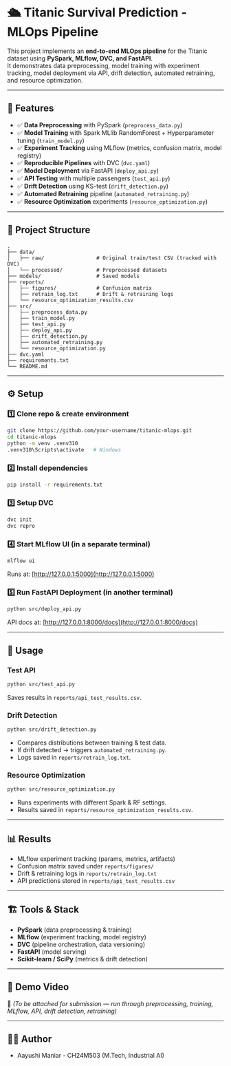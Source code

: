 # 🛳 Titanic Survival Prediction - MLOps Pipeline

This project implements an **end-to-end MLOps pipeline** for the Titanic dataset using **PySpark, MLflow, DVC, and FastAPI**.  
It demonstrates data preprocessing, model training with experiment tracking, model deployment via API, drift detection, automated retraining, and resource optimization.

---

## 📌 Features
- ✅ **Data Preprocessing** with PySpark (`preprocess_data.py`)  
- ✅ **Model Training** with Spark MLlib RandomForest + Hyperparameter tuning (`train_model.py`)  
- ✅ **Experiment Tracking** using MLflow (metrics, confusion matrix, model registry)  
- ✅ **Reproducible Pipelines** with DVC (`dvc.yaml`)  
- ✅ **Model Deployment** via FastAPI (`deploy_api.py`)  
- ✅ **API Testing** with multiple passengers (`test_api.py`)  
- ✅ **Drift Detection** using KS-test (`drift_detection.py`)  
- ✅ **Automated Retraining** pipeline (`automated_retraining.py`)  
- ✅ **Resource Optimization** experiments (`resource_optimization.py`)  

---

## 📂 Project Structure
```
.
├── data/
│   ├── raw/                 # Original train/test CSV (tracked with DVC)
│   └── processed/           # Preprocessed datasets
├── models/                  # Saved models
├── reports/
│   ├── figures/             # Confusion matrix
│   ├── retrain_log.txt      # Drift & retraining logs
│   └── resource_optimization_results.csv
├── src/
│   ├── preprocess_data.py
│   ├── train_model.py
│   ├── test_api.py
│   ├── deploy_api.py
│   ├── drift_detection.py
│   ├── automated_retraining.py
│   └── resource_optimization.py
├── dvc.yaml
├── requirements.txt
└── README.md
```

---

## ⚙️ Setup

### 1️⃣ Clone repo & create environment
```bash
git clone https://github.com/your-username/titanic-mlops.git
cd titanic-mlops
python -m venv .venv310
.venv310\Scripts\activate   # Windows
```

### 2️⃣ Install dependencies
```bash
pip install -r requirements.txt
```

### 3️⃣ Setup DVC
```bash
dvc init
dvc repro
```

### 4️⃣ Start MLflow UI (in a separate terminal)
```bash
mlflow ui
```
Runs at: [http://127.0.0.1:5000](http://127.0.0.1:5000)

### 5️⃣ Run FastAPI Deployment (in another terminal)
```bash
python src/deploy_api.py
```
API docs at: [http://127.0.0.1:8000/docs](http://127.0.0.1:8000/docs)

---

## 🧪 Usage

### Test API
```bash
python src/test_api.py
```
Saves results in `reports/api_test_results.csv`.

### Drift Detection
```bash
python src/drift_detection.py
```
- Compares distributions between training & test data.  
- If drift detected → triggers `automated_retraining.py`.  
- Logs saved in `reports/retrain_log.txt`.

### Resource Optimization
```bash
python src/resource_optimization.py
```
- Runs experiments with different Spark & RF settings.  
- Results saved in `reports/resource_optimization_results.csv`.

---

## 📊 Results
- MLflow experiment tracking (params, metrics, artifacts)  
- Confusion matrix saved under `reports/figures/`  
- Drift & retraining logs in `reports/retrain_log.txt`  
- API predictions stored in `reports/api_test_results.csv`  

---

## 🏗 Tools & Stack
- **PySpark** (data preprocessing & training)  
- **MLflow** (experiment tracking, model registry)  
- **DVC** (pipeline orchestration, data versioning)  
- **FastAPI** (model serving)  
- **Scikit-learn / SciPy** (metrics & drift detection)  

---

## 🎥 Demo Video
📌 *(To be attached for submission — run through preprocessing, training, MLflow, API, drift detection, retraining)*

---

## 👩‍💻 Author
- Aayushi Maniar - CH24M503 (M.Tech, Industrial AI)
